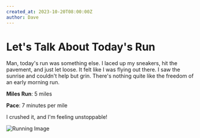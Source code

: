 ```yaml
---
created_at: 2023-10-20T08:00:00Z
author: Dave
---
```


# Let's Talk About Today's Run

Man, today's run was something else. I laced up my sneakers, hit the pavement, and just let loose. It felt like I was flying out there. I saw the sunrise and couldn't help but grin. There's nothing quite like the freedom of an early morning run.

**Miles Run**: 5 miles

**Pace**: 7 minutes per mile

I crushed it, and I'm feeling unstoppable!

![Running Image](running-image.jpg)
